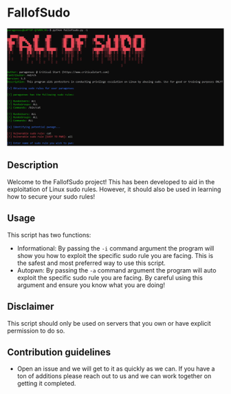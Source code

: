 # FallofSudo

![alt text](main.png "Main")

## Description
Welcome to the FallofSudo project! This has been developed to aid in the exploitation of Linux sudo rules. However, it should also be used in learning how to secure your sudo rules!

## Usage
This script has two functions:
  * Informational: By passing the ```-i``` command argument the program will show you how to exploit the specific sudo rule you are facing. This is the safest and most preferred way to use this script.
  * Autopwn: By passing the ```-a``` command argument the program will auto exploit the specific sudo rule you are facing. By careful using this argument and ensure you know what you are doing!

## Disclaimer
This script should only be used on servers that you own or have explicit permission to do so.

## Contribution guidelines
  * Open an issue and we will get to it as quickly as we can. If you have a ton of additions please reach out to us and we can work together on getting it completed.
